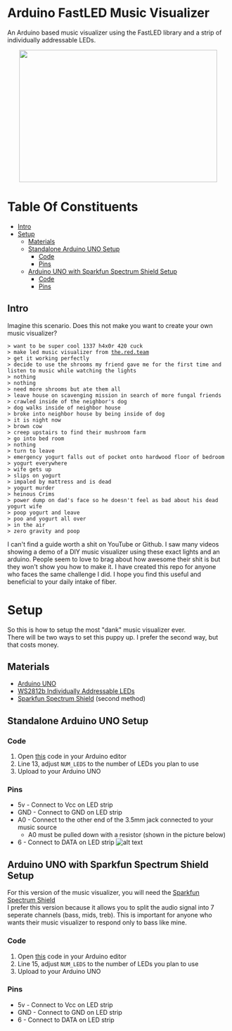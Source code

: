 # Arduino FastLED Music Visualizer
An Arduino based music visualizer using the FastLED library and a strip of individually addressable LEDs.
<p align="center">
  <img width="450" height="300" src="https://github.com/the-red-team/Arduino-FastLED-Music-Visualizer/blob/master/images/mirrored_visualizer.gif">
</p>


# Table Of Constituents
- [Intro](#intro)
- [Setup](#setup)
  - [Materials](#materials)
  - [Standalone Arduino UNO Setup](#standalone-arduino-uno-setup)
    - [Code](#code)
    - [Pins](#pins)
  - [Arduino UNO with Sparkfun Spectrum Shield Setup](#arduino-uno-with-sparkfun-spectrum-shield-setup)
    - [Code](#code)
    - [Pins](#pins)

## Intro
Imagine this scenario. Does this not make you want to create your own music visualizer?

`> want to be super cool 1337 h4x0r 420 cuck`  
`> make led music visualizer from `[`the.red.team`](https://www.github.com/the-red-team)  
`> get it working perfectly`  
`> decide to use the shrooms my friend gave me for the first time and listen to music while watching the lights`  
`> nothing`  
`> nothing`  
`> need more shrooms but ate them all`  
`> leave house on scavenging mission in search of more fungal friends`  
`> crawled inside of the neighbor's dog`  
`> dog walks inside of neighbor house`  
`> broke into neighbor house by being inside of dog`  
`> it is night now`  
`> brown cow`  
`> creep upstairs to find their mushroom farm`  
`> go into bed room`  
`> nothing`  
`> turn to leave`  
`> emergency yogurt falls out of pocket onto hardwood floor of bedroom`  
`> yogurt everywhere`  
`> wife gets up`  
`> slips on yogurt`  
`> impaled by mattress and is dead`  
`> yogurt murder`  
`> heinous Crims`  
`> power dump on dad's face so he doesn't feel as bad about his dead yogurt wife`  
`> poop yogurt and leave`  
`> poo and yogurt all over`  
`> in the air`  
`> zero gravity and poop`  

I can't find a guide worth a shit on YouTube or Github. I saw many videos showing a demo of a DIY music visualizer using these exact lights and an arduino. People seem to love to brag about how awesome their shit is but they won't show you how to make it. I have created this repo for anyone who faces the same challenge I did. I hope you find this useful and beneficial to your daily intake of fiber.

# Setup
So this is how to setup the most "dank" music visualizer ever.  
There will be two ways to set this puppy up. I prefer the second way, but that costs money.

## Materials
- [Arduino UNO](https://www.amazon.com/gp/product/B01N4LP86I/ref=oh_aui_detailpage_o06_s00?ie=UTF8&psc=1)
- [WS2812b Individually Addressable LEDs](https://www.amazon.com/gp/product/B01CDTEJBG/ref=oh_aui_detailpage_o09_s00?ie=UTF8&psc=1)
- [Sparkfun Spectrum Shield](https://www.amazon.com/gp/product/B00X0K30I6/ref=oh_aui_detailpage_o07_s00?ie=UTF8&psc=1) (second method)

## Standalone Arduino UNO Setup
### Code
  1. Open [this](https://github.com/the-red-team/Arduino-FastLED-Music-Visualizer/blob/master/music_visualizer.ino) code in your Arduino editor
  2. Line 13, adjust `NUM_LEDS` to the number of LEDs you plan to use
  3. Upload to your Arduino UNO
  
### Pins
  - 5v - Connect to Vcc on LED strip
  - GND - Connect to GND on LED strip
  - A0 - Connect to the other end of the 3.5mm jack connected to your music source
    - A0 must be pulled down with a resistor (shown in the picture below)
  - 6 - Connect to DATA on LED strip
![alt text](https://github.com/the-red-team/Arduino-FastLED-Music-Visualizer/blob/master/images/circuit.JPG "Circuit")

## Arduino UNO with Sparkfun Spectrum Shield Setup
For this version of the music visualizer, you will need the [Sparkfun Spectrum Shield](https://www.amazon.com/gp/product/B00X0K30I6/ref=oh_aui_detailpage_o07_s00?ie=UTF8&psc=1)  
I prefer this version because it allows you to split the audio signal into 7 seperate channels (bass, mids, treb). This is important for anyone who wants their music visualizer to respond only to bass like mine.

### Code
  1. Open [this](https://github.com/the-red-team/Arduino-FastLED-Music-Visualizer/blob/master/music_visualizer_sparkfun_spectrum_shield.ino) code in your Arduino editor
  2. Line 15, adjust `NUM_LEDS` to the number of LEDs you plan to use
  3. Upload to your Arduino UNO
  
### Pins
  - 5v - Connect to Vcc on LED strip
  - GND - Connect to GND on LED strip
  - 6 - Connect to DATA on LED strip

